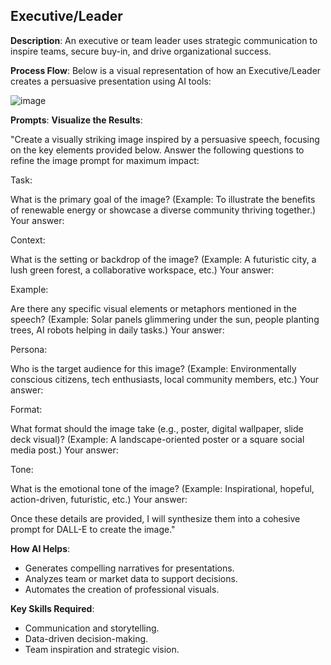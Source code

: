 ## Executive/Leader
**Description**: An executive or team leader uses strategic communication to inspire teams, secure buy-in, and drive organizational success.

**Process Flow**:
Below is a visual representation of how an Executive/Leader creates a persuasive presentation using AI tools:

![image](https://github.com/user-attachments/assets/0d0f2558-acc4-4995-a59c-3ab86277c478)


**Prompts**:
**Visualize the Results**:

"Create a visually striking image inspired by a persuasive speech, focusing on the key elements provided below. Answer the following questions to refine the image prompt for maximum impact:

Task:

What is the primary goal of the image?
(Example: To illustrate the benefits of renewable energy or showcase a diverse community thriving together.)
Your answer:

Context:

What is the setting or backdrop of the image?
(Example: A futuristic city, a lush green forest, a collaborative workspace, etc.)
Your answer:

Example:

Are there any specific visual elements or metaphors mentioned in the speech?
(Example: Solar panels glimmering under the sun, people planting trees, AI robots helping in daily tasks.)
Your answer:

Persona:

Who is the target audience for this image?
(Example: Environmentally conscious citizens, tech enthusiasts, local community members, etc.)
Your answer:

Format:

What format should the image take (e.g., poster, digital wallpaper, slide deck visual)?
(Example: A landscape-oriented poster or a square social media post.)
Your answer:

Tone:

What is the emotional tone of the image?
(Example: Inspirational, hopeful, action-driven, futuristic, etc.)
Your answer:

Once these details are provided, I will synthesize them into a cohesive prompt for DALL-E to create the image."


**How AI Helps**:
- Generates compelling narratives for presentations.
- Analyzes team or market data to support decisions.
- Automates the creation of professional visuals.

**Key Skills Required**:
- Communication and storytelling.
- Data-driven decision-making.
- Team inspiration and strategic vision.
